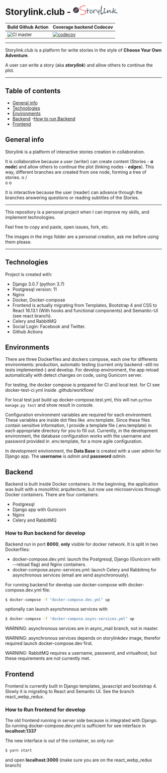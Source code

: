 # Storylink.club - ![alt text](https://raw.githubusercontent.com/Martinnqn/storylink_dev/master/static/imgs/ostorylink.png "Storylink")

| Build Github Action | Coverage backend Codecov |
| ------------- | ------------- |
| ![CI master](https://github.com/Martinnqn/storylink_dev/workflows/CI/badge.svg?branch=master)  | [![codecov](https://codecov.io/gh/Martinnqn/storylink_dev/branch/master/graph/badge.svg)](https://codecov.io/gh/Martinnqn/storylink_dev)  |

---

Storylink.club is a platform for write stories in the style of **Choose Your Own Adventure**.

A user can write a story (aka *__storylink__*) and allow others to continue the plot.

---
## Table of contents
- [General info](#general-info)
- [Technologies](#technologies)
- [Environments](#environment)
- [Backend](#backend)
    -[How to run Backend](#How-to-Run-backend-for-develop)
- [Frontend](#frontend)


## General info
Storylink is a platform of interactive stories creation in collaboration.

It is collaborative because a user (writer) can create content (Stories - *__a node__*) and allow others to continue the plot (linking nodes - *__edges__*). This way, different branches are created from one node, forming a tree of stories.
     o
     /\
    o  o

It is interactive because the user (reader) can advance through the branches answering questions or reading subtitles of the Stories.

---

This repository is a personal project when I can improve my skills, and implement technologies.

Feel free to copy and paste, open issues, fork, etc.

The images in the imgs folder are a personal creation, ask me before using them please.

--- 

## Technologies
Project is created with:
* Django 3.0.7 (python 3.7)
* Postgresql version: 11
* Nginx
* Docker, Docker-compose
* Frontend is actually migrating from Templates, Bootstrap 4 and CSS to React 16.13.1 (With hooks and functional components) and Semantic-UI (see react branch).
* Celery and RabbitMQ
* Social Login: Facebook and Twitter.
* Github Actions

## Environments

There are three Dockerfiles and dockers compose, each one for differents environments: production, automatic testing (current only backend -still no tests implemented-) and develop. For develop environment, the app reload automatically with detect changes on code, using Gunicorn server.

For testing, the docker compose is prepared for CI and local test. for CI see docker-test-ci.yml inside .github/workflow/

For local test just build up docker-compose.test.yml, this will run ```python manage.py test``` and show result in console. 

Configuration environment variables are required for each environment. These variables are inside dot files like .env.template. Since these files contain sensitive information, I provide a template file (.env.template) in each appropriate directory for you to fill out. Currently, in the development environment, the database configuration works with the username and password provided in .env.template, for a more agile configuration.

In development environment, the **Data Base** is created with a user admin for Django app. The **username** is *admin* and **password** *admin*.

## Backend
Backend is built inside Docker containers.
In the beginning, the application was built with a monolithic arquitecture, but now use microservices through Docker containers. There are four containers:
* Postgresql
* Django app with Gunicorn
* Nginx
* Celery and RabbitMQ


### How to Run backend for develop
Backend run in port **8000**, **only** visible for docker network.
It is split in two Dockerfiles: 
* docker-compose.dev.yml: launch the Postgresql, Django (Gunicorn with --reload flag) and Nginx containers.
* docker-compose.async-services.yml: launch Celery and Rabbitmq for asynchronous services (email are send asynchronously).

For running backend for develop use docker-compose with docker-compose.dev.yml file:

```sh
$ docker-compose -f "docker-compose.dev.yml" up 
```

optionally can launch asynchronous services with

```sh
$ docker-compose -f "docker-compose.async-services.yml" up 
```

WARNING: asynchronous services are in async_mail branch, not in master.

WARNING: asynchronous services depends on storylinkdev image, therefor required launch docker-compose.dev first.

WARNING: RabbitMQ requires a username, password, and virtualhost, but these requirements are not currently met.

## Frontend
Frontend is currently built in Django templates, javascript and bootstrap 4. Slowly it is migrating to React and Semantic UI. See the branch react_webp_redux.

### How to Run frontend for develop
The old frontend running in server side because is integrated with Django. So running docker-compose.dev.yml is sufficient for see interface in **localhost:1337** 

The new interface is out of the container, so only run 
```sh
$ yarn start 
```
and open **localhost:3000** (make sure you are on the react_webp_redux branch)